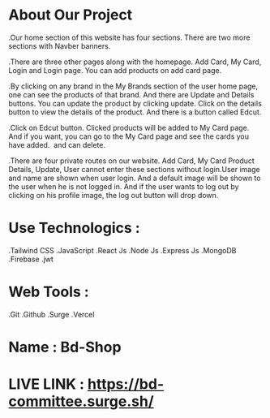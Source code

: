 # About Our Project 

.Our home section of this website has four sections.  There are two more sections with Navber banners.

.There are three other pages along with the homepage.  Add Card, My Card, Login and Login page.  You can add products on add card page.

.By clicking on any brand in the My Brands section of the user home page, one can see the products of that brand.  And there are Update and Details buttons.  You can update the product by clicking update.  Click on the details button to view the details of the product.  And there is a button called Edcut.

.Click on Edcut button.  Clicked products will be added to My Card page.  And if you want, you can go to the My Card page and see the cards you have added.  and can delete.

.There are four private routes on our website.  Add Card, My Card Product Details, Update, User cannot enter these sections without login.User image and name are shown when user login.  And a default image will be shown to the user when he is not logged in.  And if the user wants to log out by clicking on his profile image, the log out button will drop down.

# Use Technologics : 
.Tailwind CSS .JavaScript .React Js .Node Js .Express Js .MongoDB .Firebase .jwt

# Web Tools : 
.Git .Github .Surge .Vercel

# Name : Bd-Shop
# LIVE LINK : https://bd-committee.surge.sh/



